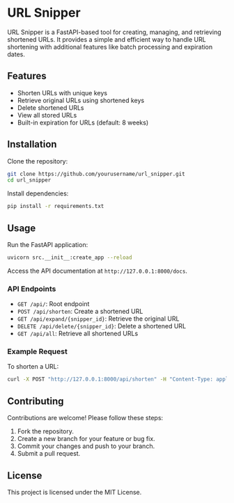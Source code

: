 # URL Snipper

URL Snipper is a FastAPI-based tool for creating, managing, and retrieving shortened URLs. It provides a simple and efficient way to handle URL shortening with additional features like batch processing and expiration dates.

## Features

-   Shorten URLs with unique keys
-   Retrieve original URLs using shortened keys
-   Delete shortened URLs
-   View all stored URLs
-   Built-in expiration for URLs (default: 8 weeks)

## Installation

Clone the repository:

```bash
git clone https://github.com/yourusername/url_snipper.git
cd url_snipper
```

Install dependencies:

```bash
pip install -r requirements.txt
```

## Usage

Run the FastAPI application:

```bash
uvicorn src.__init__:create_app --reload
```

Access the API documentation at `http://127.0.0.1:8000/docs`.

### API Endpoints

-   `GET /api/`: Root endpoint
-   `POST /api/shorten`: Create a shortened URL
-   `GET /api/expand/{snipper_id}`: Retrieve the original URL
-   `DELETE /api/delete/{snipper_id}`: Delete a shortened URL
-   `GET /api/all`: Retrieve all shortened URLs

### Example Request

To shorten a URL:

```bash
curl -X POST "http://127.0.0.1:8000/api/shorten" -H "Content-Type: application/json" -d '{"url": "https://example.com"}'
```

## Contributing

Contributions are welcome! Please follow these steps:

1. Fork the repository.
2. Create a new branch for your feature or bug fix.
3. Commit your changes and push to your branch.
4. Submit a pull request.

## License

This project is licensed under the MIT License.
